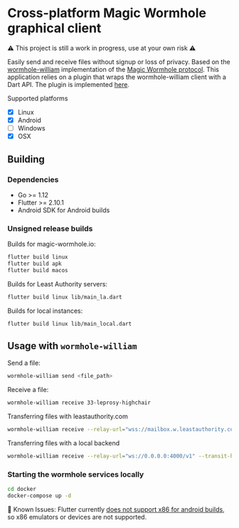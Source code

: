 # Cross-platform Magic Wormhole graphical client

⚠ This project is still a work in progress, use at your own risk ⚠

Easily send and receive files without signup or loss of privacy. Based on the
[wormhole-william](https://github.com/LeastAuthority/wormhole-william)
implementation of the [Magic Wormhole protocol](https://github.com/magic-wormhole/magic-wormhole).
This application relies on a plugin that wraps the wormhole-william client
with a Dart API. The plugin is implemented [here](https://github.com/LeastAuthority/dart_wormhole_william).

Supported platforms

- [x] Linux
- [x] Android
- [ ] Windows
- [x] OSX

## Building

### Dependencies

- Go >= 1.12
- Flutter >= 2.10.1
- Android SDK for Android builds

### Unsigned release builds

Builds for magic-wormhole.io:

```bash
flutter build linux
flutter build apk
flutter build macos
```

Builds for Least Authority servers:

```bash
flutter build linux lib/main_la.dart
```

Builds for local instances:

```bash
flutter build linux lib/main_local.dart
```

## Usage with `wormhole-william`

Send a file:

```bash
wormhole-william send <file_path>
```

Receive a file:

```bash
wormhole-william receive 33-leprosy-highchair
```

Transferring files with leastauthority.com

```bash
wormhole-william receive --relay-url="wss://mailbox.w.leastauthority.com/v1" --transit-helper="tcp:relay.w.leastauthority.com:443" 33-leprosy-highchair
```

Transferring files with a local backend

```bash
wormhole-william receive --relay-url="ws://0.0.0.0:4000/v1" --transit-helper="tcp:0.0.0.0:4001" 33-leprosy-highchair
```

### Starting the wormhole services locally

```bash
cd docker
docker-compose up -d
```

 Known Issues:
Flutter currently [does not support x86 for android builds](https://github.com/flutter/flutter/issues/9253),
so x86 emulators or devices are not supported.
